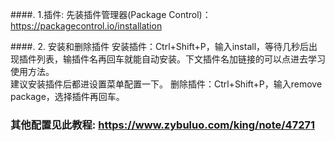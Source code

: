 ####. 1.插件: 先装插件管理器(Package Control)：https://packagecontrol.io/installation

####. 2. 安装和删除插件
      安装插件：Ctrl+Shift+P，输入install，等待几秒后出现插件列表，输插件名再回车就能自动安装。下文插件名加链接的可以点进去学习使用方法。<br/>
      建议安装插件后都进设置菜单配置一下。
      删除插件：Ctrl+Shift+P，输入remove package，选择插件再回车。
      
### 其他配置见此教程: https://www.zybuluo.com/king/note/47271
